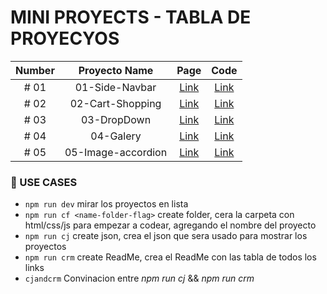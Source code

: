 # MINI PROYECTS - TABLA DE PROYECYOS

| Number | Proyecto Name | Page | Code |
| :----: |  :----: |  :----: | :----: |
| # 01 | 01-Side-Navbar | [Link](https://isuligoy.github.io/Mini-Proyects/projects/01-Side-Navbar/index.html)| [Link](https://github.com/isuligoy/Mini-Proyects/tree/main/public/projects/01-Side-Navbar) |
| # 02 | 02-Cart-Shopping | [Link](https://isuligoy.github.io/Mini-Proyects/projects/02-Cart-Shopping/index.html)| [Link](https://github.com/isuligoy/Mini-Proyects/tree/main/public/projects/02-Cart-Shopping) |
| # 03 | 03-DropDown | [Link](https://isuligoy.github.io/Mini-Proyects/projects/03-DropDown/index.html)| [Link](https://github.com/isuligoy/Mini-Proyects/tree/main/public/projects/03-DropDown) |
| # 04 | 04-Galery | [Link](https://isuligoy.github.io/Mini-Proyects/projects/04-Galery/index.html)| [Link](https://github.com/isuligoy/Mini-Proyects/tree/main/public/projects/04-Galery) |
| # 05 | 05-Image-accordion | [Link](https://isuligoy.github.io/Mini-Proyects/projects/05-Image-accordion/index.html)| [Link](https://github.com/isuligoy/Mini-Proyects/tree/main/public/projects/05-Image-accordion) |

### 🚨 USE CASES

-   `npm run dev` mirar los proyectos en lista
-   `npm run cf <name-folder-flag>` create folder, cera la carpeta con html/css/js para empezar a codear, agregando el nombre del proyecto
-   `npm run cj` create json, crea el json que sera usado para mostrar los proyectos
-   `npm run crm` create ReadMe, crea el ReadMe con las tabla de todos los links
-   `cjandcrm` Convinacion entre _npm run cj_ && _npm run crm_